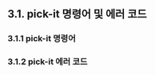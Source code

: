 ﻿## 3.1. pick-it 명령어 및 에러 코드

<!-- pickit 명령어 및 응답 화면 추가 -->
<!-- 어떻게 확인 가능한지 설명 추가 -->

### 3.1.1 pick-it 명령어

<!-- pickit command 정리 -->

### 3.1.2 pick-it 에러 코드

<!-- pickit 에러 코드 정리 -->
